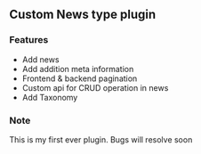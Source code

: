 ## Custom News type plugin
### Features
* Add news
* Add addition meta information
* Frontend & backend pagination 
* Custom api for CRUD operation in news
* Add Taxonomy 
### Note
This is my first ever plugin. Bugs will resolve soon  
